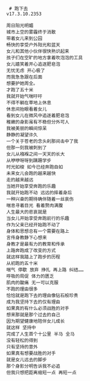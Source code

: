      # 跑下去
    v17.3.10.2353

    周日阳光明媚
    城市上空的雾霾终于消散
    带着女儿来到公园 
    畅快的享受户外阳光和蓝天 
    女儿和其他小伙伴很快熟识起来 
    孩子们在空旷的地方拿着吹泡泡的工具 
    女儿嬉笑着开心追逐肥皂泡
    无忧无虑 开心极了
    而我急急跟在后面
    想要护她周全。
    才跑了五十米
    我就开始气喘吁吁
    不得不躺在草地上休息
    休息间抬眼看着女儿 
    看到女儿在微风中追逐着肥皂泡
    稚嫩的身影虽有不稳但分外可人
    我被美丽的瞬间惊呆
    静静的凝望许久
    一个关于苍老的念头刹那间击中了我
    但那一刻我被刺到了 
    女儿从襁褓之间一天天的长大
    从咿咿呀呀到蹒跚学步
    时光如梭 如今已经奔跑自如
    未来女儿会跑的越来越快
    走的越来越远
    当她开始享受奔跑的乐趣
    我就开始跑不动 远远的摔着身后
    一种兴奋的期待确伴随着一丝哀伤
    喘息寻着目光 看着赘肉满腹
    人生最大的悲哀就是
    当女儿开始享受奔跑前行的乐趣
    作为父亲已经开始跑不动了
    身体和思想总有一个需要在路上
    言传身教静下心想来
    身教才是最有力的教育和传承
    上路奔跑成了改变的方式
    就这样我踏上了跑步的历程
    从初跑的五十米
    喘气 停歇 放弃 挣扎 再上路 纠结……
    呼吸的局促 体力的匮乏
    肌肉的酸痛 无一可以克服
    不跑的理由很多
    恰恰就是跑下去的理由像钻石般珍贵
    成为我坚持下去的仅有理由
    如果真的有什么必须战胜的对手
    想来那就是那个过去的自己
    因为期望健康地陪伴女儿成长
    就这样 坚持中
    完成了人生首个十公里 半马 全马
    没有轻松的得到
    只有坚持的意外
    如果真有想要战胜的对手
    就是女儿远去的脚步
    那个身影分明告诉我不必追
    但我只想把距离缩短一点 再短一点
    
